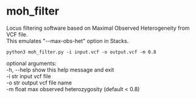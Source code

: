 # moh_filter

Locus filtering software based on Maximal Observed Heterogeneity from VCF file.  
This emulates "--max-obs-het" option in Stacks.


```
python3 moh_filter.py -i input.vcf -o output.vcf -m 0.8
```

optional arguments:  
  -h, --help  show this help message and exit  
  -i str      input vcf file  
  -o str      output vcf file name  
  -m float    max observed heterozygosity (default < 0.8)  